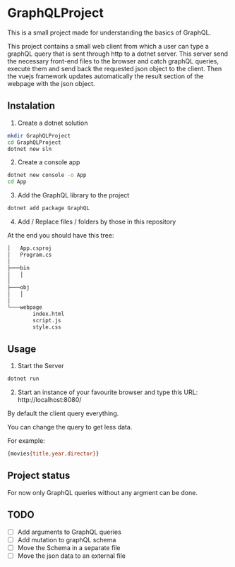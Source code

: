 # GraphQLProject

This is a small project made for understanding the basics of GraphQL.

This project contains a small web client from which a user can type a graphQL query that is sent through http to a dotnet server. This server send the necessary front-end files to the browser and catch graphQL queries, execute them and send back the requested json object to the client. Then the vuejs framework updates automatically the result section of the webpage with the json object.

## Instalation

1) Create a dotnet solution
```bash
mkdir GraphQLProject
cd GraphQLProject
dotnet new sln
```

2) Create a console app
```bash
dotnet new console -o App
cd App
```

3) Add the GraphQL library to the project
```bash
dotnet add package GraphQL
```

4) Add / Replace files / folders by those in this repository

At the end you should have this tree:
```bash
│   App.csproj
│   Program.cs
│
├───bin
│   │
│
├───obj
│   │   
│
└───webpage
        index.html
        script.js
        style.css
```

## Usage
1) Start the Server
```bash
dotnet run
```

2) Start an instance of your favourite browser and type this URL: http://localhost:8080/

By default the client query everything.

You can change the query to get less data.

For example:
```bash
{movies{title,year,director}}
```

## Project status

For now only GraphQL queries without any argment can be done.

## TODO

- [ ] Add arguments to GraphQL queries
- [ ] Add mutation to graphQL schema
- [ ] Move the Schema in a separate file
- [ ] Move the json data to an external file
